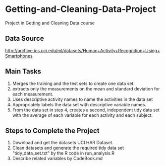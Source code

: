 # Getting-and-Cleaning-Data-Project
Project in Getting and Cleaning Data course

## Data Source
http://archive.ics.uci.edu/ml/datasets/Human+Activity+Recognition+Using+Smartphones 

## Main Tasks
1. Merges the training and the test sets to create one data set.
2. extracts only the measurements on the mean and standard deviation for each measurement. 
3. Uses descriptive activity names to name the activities in the data set
4. Appropriately labels the data set with descriptive variable names. 
5. From the data set in step 4, creates a second, independent tidy data set with the average of each variable for each activity and each subject.

## Steps to Complete the Project
1. Download and get the datasets UCI HAR Dataset.
2. Clean datasets and generate the required tidy data set "tidy_data_set.txt" by the R code in run_analysis.R
3. Describe related variables by CodeBook.md

